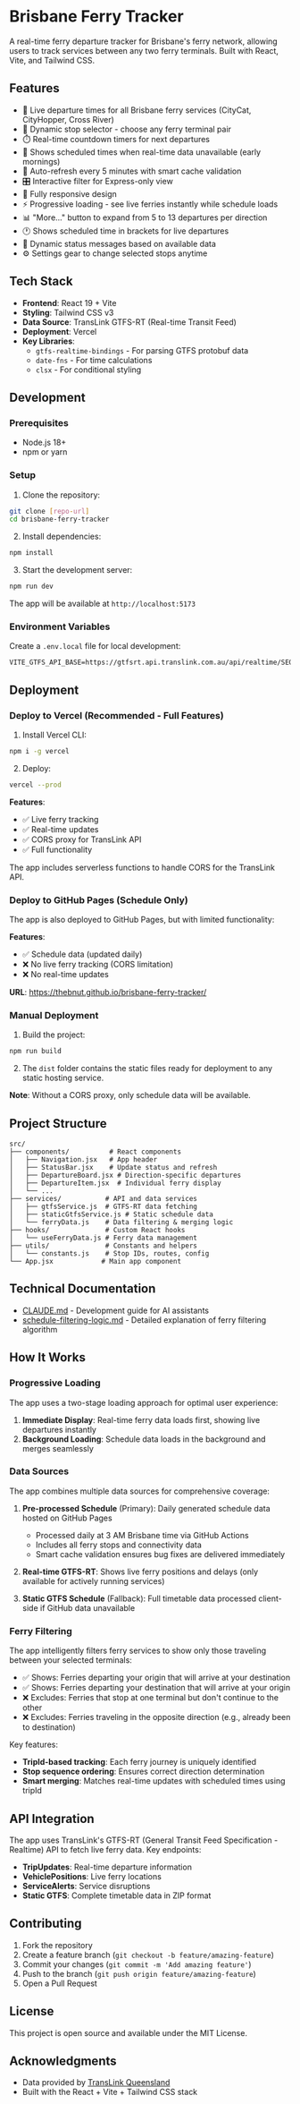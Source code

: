 # Brisbane Ferry Tracker

A real-time ferry departure tracker for Brisbane's ferry network, allowing users to track services between any two ferry terminals. Built with React, Vite, and Tailwind CSS.

## Features

- 🚤 Live departure times for all Brisbane ferry services (CityCat, CityHopper, Cross River)
- 🎯 Dynamic stop selector - choose any ferry terminal pair
- ⏱️ Real-time countdown timers for next departures
- 📅 Shows scheduled times when real-time data unavailable (early mornings)
- 🔄 Auto-refresh every 5 minutes with smart cache validation
- 🎛️ Interactive filter for Express-only view
- 📱 Fully responsive design
- ⚡ Progressive loading - see live ferries instantly while schedule loads
- 📊 "More..." button to expand from 5 to 13 departures per direction
- 🕐 Shows scheduled time in brackets for live departures
- 📢 Dynamic status messages based on available data
- ⚙️ Settings gear to change selected stops anytime

## Tech Stack

- **Frontend**: React 19 + Vite
- **Styling**: Tailwind CSS v3
- **Data Source**: TransLink GTFS-RT (Real-time Transit Feed)
- **Deployment**: Vercel
- **Key Libraries**: 
  - `gtfs-realtime-bindings` - For parsing GTFS protobuf data
  - `date-fns` - For time calculations
  - `clsx` - For conditional styling

## Development

### Prerequisites

- Node.js 18+ 
- npm or yarn

### Setup

1. Clone the repository:
```bash
git clone [repo-url]
cd brisbane-ferry-tracker
```

2. Install dependencies:
```bash
npm install
```

3. Start the development server:
```bash
npm run dev
```

The app will be available at `http://localhost:5173`

### Environment Variables

Create a `.env.local` file for local development:

```env
VITE_GTFS_API_BASE=https://gtfsrt.api.translink.com.au/api/realtime/SEQ/
```

## Deployment

### Deploy to Vercel (Recommended - Full Features)

1. Install Vercel CLI:
```bash
npm i -g vercel
```

2. Deploy:
```bash
vercel --prod
```

**Features**: 
- ✅ Live ferry tracking
- ✅ Real-time updates
- ✅ CORS proxy for TransLink API
- ✅ Full functionality

The app includes serverless functions to handle CORS for the TransLink API.

### Deploy to GitHub Pages (Schedule Only)

The app is also deployed to GitHub Pages, but with limited functionality:

**Features**:
- ✅ Schedule data (updated daily)
- ❌ No live ferry tracking (CORS limitation)
- ❌ No real-time updates

**URL**: https://thebnut.github.io/brisbane-ferry-tracker/

### Manual Deployment

1. Build the project:
```bash
npm run build
```

2. The `dist` folder contains the static files ready for deployment to any static hosting service.

**Note**: Without a CORS proxy, only schedule data will be available.

## Project Structure

```
src/
├── components/          # React components
│   ├── Navigation.jsx   # App header
│   ├── StatusBar.jsx    # Update status and refresh
│   ├── DepartureBoard.jsx # Direction-specific departures
│   ├── DepartureItem.jsx  # Individual ferry display
│   └── ...
├── services/           # API and data services
│   ├── gtfsService.js  # GTFS-RT data fetching
│   ├── staticGtfsService.js # Static schedule data
│   └── ferryData.js    # Data filtering & merging logic
├── hooks/              # Custom React hooks
│   └── useFerryData.js # Ferry data management
├── utils/              # Constants and helpers
│   └── constants.js    # Stop IDs, routes, config
└── App.jsx            # Main app component
```

## Technical Documentation

- [CLAUDE.md](./CLAUDE.md) - Development guide for AI assistants
- [schedule-filtering-logic.md](./schedule-filtering-logic.md) - Detailed explanation of ferry filtering algorithm

## How It Works

### Progressive Loading
The app uses a two-stage loading approach for optimal user experience:
1. **Immediate Display**: Real-time ferry data loads first, showing live departures instantly
2. **Background Loading**: Schedule data loads in the background and merges seamlessly

### Data Sources
The app combines multiple data sources for comprehensive coverage:

1. **Pre-processed Schedule** (Primary): Daily generated schedule data hosted on GitHub Pages
   - Processed daily at 3 AM Brisbane time via GitHub Actions
   - Includes all ferry stops and connectivity data
   - Smart cache validation ensures bug fixes are delivered immediately
   
2. **Real-time GTFS-RT**: Shows live ferry positions and delays (only available for actively running services)

3. **Static GTFS Schedule** (Fallback): Full timetable data processed client-side if GitHub data unavailable

### Ferry Filtering
The app intelligently filters ferry services to show only those traveling between your selected terminals:

- ✅ Shows: Ferries departing your origin that will arrive at your destination
- ✅ Shows: Ferries departing your destination that will arrive at your origin  
- ❌ Excludes: Ferries that stop at one terminal but don't continue to the other
- ❌ Excludes: Ferries traveling in the opposite direction (e.g., already been to destination)

Key features:
- **TripId-based tracking**: Each ferry journey is uniquely identified
- **Stop sequence ordering**: Ensures correct direction determination
- **Smart merging**: Matches real-time updates with scheduled times using tripId

## API Integration

The app uses TransLink's GTFS-RT (General Transit Feed Specification - Realtime) API to fetch live ferry data. Key endpoints:

- **TripUpdates**: Real-time departure information
- **VehiclePositions**: Live ferry locations  
- **ServiceAlerts**: Service disruptions
- **Static GTFS**: Complete timetable data in ZIP format

## Contributing

1. Fork the repository
2. Create a feature branch (`git checkout -b feature/amazing-feature`)
3. Commit your changes (`git commit -m 'Add amazing feature'`)
4. Push to the branch (`git push origin feature/amazing-feature`)
5. Open a Pull Request

## License

This project is open source and available under the MIT License.

## Acknowledgments

- Data provided by [TransLink Queensland](https://translink.com.au/)
- Built with the React + Vite + Tailwind CSS stack